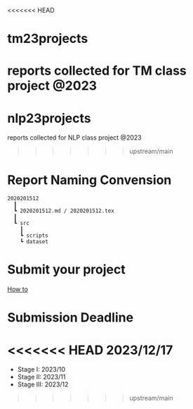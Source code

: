 <<<<<<< HEAD
# tm23projects

reports collected for TM class project @2023
=======
# nlp23projects

reports collected for NLP class project @2023
>>>>>>> upstream/main

# Report Naming Convension
```
2020201512
  ┃
  ┗ 2020201512.md / 2020201512.tex
  ┃
  ┗ src
    ┃
    ┗ scripts
    ┗ dataset  
```

# Submit your project
[How to](./Submission-Howto.md)

# Submission Deadline
<<<<<<< HEAD
2023/12/17
=======
- Stage I: 2023/10
- Stage II: 2023/11
- Stage III: 2023/12

>>>>>>> upstream/main
